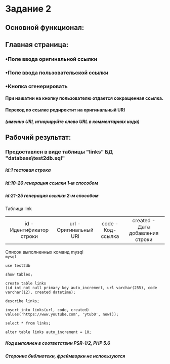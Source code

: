 ﻿# Задание 2
## Основной функционал:
## Главная страница: 
### •Поле ввода оригинальной ссылки
### •Поле ввода пользовательской ссылки
### •Кнопка сгенерировать
#### При нажатии на кнопку пользователю отдается сокращенная ссылка.
#### Переход по ссылке редиректит на оригинальный URI
##### (именно URI, игнорируйте слово URL в комментариях кода)
## Рабочий результат:
### Предоставлен в виде таблицы "links" БД "database\test2db.sql"
##### id:1 тестовая строка
##### id:10-20 генерация ссылки 1-м способом
##### id:21-25 генерация ссылки 2-м способом

Таблица link<br>
<table><tbody><tr align="center">
<td>id -<br>Идентификатор строки</td> 
<td>url -<br>Оригинальный URI</td>
<td>code -<br>Код-ссылка</td>
<td>created -<br>Дата добавления строки</td>
</tr></tbody></table>
Список выполненных команд mysql</br>
<code>mysql </br>
use test2db <br>
show tables; <br>
create table links 
(id int not null primary key auto_increment, url varchar(255), code varchar(12), created datetime);<br>
describe links;<br>
insert into links(url, code, created) values('https://www.youtube.com', 'ytub0', now());<br>
select * from links;<br>
alter table links auto_increment = 10;</code>

##### Код выполнен в соответствии PSR-1/2, PHP 5.6 
##### Стороние библиотеки, фреймворки не используются
